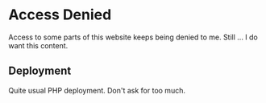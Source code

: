 # Access Denied

Access to some parts of this website keeps being denied to me. Still ... I do 
want this content.

## Deployment
Quite usual PHP deployment. Don't ask for too much.
